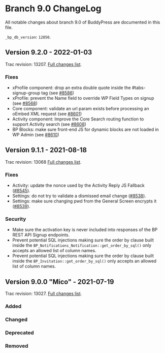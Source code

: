 # Branch 9.0 ChangeLog

All notable changes about branch 9.0 of BuddyPress are documented in this file.

`_bp_db_version`: `12850`.

## Version 9.2.0 - 2022-01-03

Trac revision: 13207. [Full changes list](https://buddypress.trac.wordpress.org/query?status=closed&group=resolution&milestone=9.2.0).

### Fixes

- xProfile component: drop an extra double quote inside the #tabs-signup-group tag (see [#8586](https://buddypress.trac.wordpress.org/ticket/8586))
- xProfile: prevent the Name field to override WP Field Types on signup (see [#8568](https://buddypress.trac.wordpress.org/ticket/8568))
- Core component: validate an url param exists before processing an oEmbed XML request (see [#8601](https://buddypress.trac.wordpress.org/ticket/8601))
- Activity component: Improve the Core Search routing function to support Activity search (see [#8608](https://buddypress.trac.wordpress.org/ticket/8608))
- BP Blocks: make sure front-end JS for dynamic blocks are not loaded in WP Admin (see [#8610](https://buddypress.trac.wordpress.org/ticket/8610))

## Version 9.1.1 - 2021-08-18

Trac revision: 13068 [Full changes list](https://buddypress.trac.wordpress.org/query?status=closed&group=resolution&milestone=9.1.0).

### Fixes

- Activity: update the nonce used by the Activity Reply JS Fallback ([#8545](https://buddypress.trac.wordpress.org/ticket/8545)).
- Settings: do not try to validate a dismissed email change ([#8538](https://buddypress.trac.wordpress.org/ticket/8538)).
- Settings: make sure changing pwd from the General Screen encrypts it ([#8539](https://buddypress.trac.wordpress.org/ticket/8539)).

### Security

- Make sure the activation key is never included into responses of the BP REST API Signup endpoints.
- Prevent potential SQL injections making sure the order by clause built inside the `BP_Notifications_Notification::get_order_by_sql()` only accepts an allowed list of column names.
- Prevent potential SQL injections making sure the order by clause built inside the `BP_Invitation::get_order_by_sql()` only accepts an allowed list of column names.

## Version 9.0.0 "Mico" - 2021-07-19

Trac revision: 13027. [Full changes list](https://buddypress.trac.wordpress.org/query?status=closed&group=resolution&milestone=9.0.0).

### Added

### Changed

### Deprecated

### Removed
